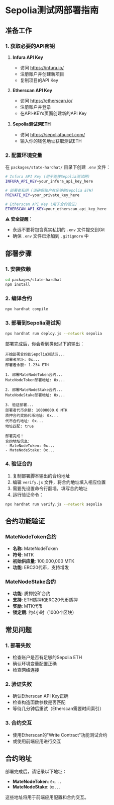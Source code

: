# Sepolia测试网部署指南

## 准备工作

### 1. 获取必要的API密钥

1. **Infura API Key**
   - 访问 https://infura.io/
   - 注册账户并创建新项目
   - 复制项目的API Key

2. **Etherscan API Key**
   - 访问 https://etherscan.io/
   - 注册账户并登录
   - 在API-KEYs页面创建新的API Key

3. **Sepolia测试网ETH**
   - 访问 https://sepoliafaucet.com/
   - 输入你的钱包地址获取测试ETH

### 2. 配置环境变量

在 `packages/state-hardhat/` 目录下创建 `.env` 文件：

```bash
# Infura API Key (用于连接Sepolia测试网)
INFURA_API_KEY=your_infura_api_key_here

# 部署者私钥 (请确保账户有足够的Sepolia ETH)
PRIVATE_KEY=your_private_key_here

# Etherscan API Key (用于合约验证)
ETHERSCAN_API_KEY=your_etherscan_api_key_here
```

**⚠️ 安全提醒：**
- 永远不要将包含真实私钥的 `.env` 文件提交到Git
- 确保 `.env` 文件已添加到 `.gitignore` 中

## 部署步骤

### 1. 安装依赖

```bash
cd packages/state-hardhat
npm install
```

### 2. 编译合约

```bash
npx hardhat compile
```

### 3. 部署到Sepolia测试网

```bash
npx hardhat run deploy.js --network sepolia
```

部署完成后，你会看到类似以下的输出：
```
开始部署合约到Sepolia测试网...
部署者地址: 0x...
部署者余额: 1.234 ETH

1. 部署MateNodeToken合约...
MateNodeToken部署地址: 0x...

2. 部署MateNodeStake合约...
MateNodeStake部署地址: 0x...

3. 验证部署...
部署者代币余额: 10000000.0 MTK
质押合约奖励代币地址: 0x...
代币合约地址: 0x...
地址匹配: true

部署完成！
合约地址信息:
- MateNodeToken: 0x...
- MateNodeStake: 0x...
```

### 4. 验证合约

1. 复制部署脚本输出的合约地址
2. 编辑 `verify.js` 文件，将合约地址填入相应位置
3. 需要先设置命令行翻墙，填写合约地址
4. 运行验证命令：

```bash
npx hardhat run verify.js --network sepolia
```

## 合约功能验证

### MateNodeToken合约
- **名称**: MateNodeToken
- **符号**: MTK
- **初始供应量**: 100,000,000 MTK
- **功能**: ERC20代币，支持增发

### MateNodeStake合约
- **功能**: 质押挖矿合约
- **支持**: ETH质押和ERC20代币质押
- **奖励**: MTK代币
- **锁定期**: 约4小时（1000个区块）

## 常见问题

### 1. 部署失败
- 检查账户是否有足够的Sepolia ETH
- 确认环境变量配置正确
- 检查网络连接

### 2. 验证失败
- 确认Etherscan API Key正确
- 检查构造函数参数是否匹配
- 等待几分钟后重试（Etherscan需要时间索引）

### 3. 合约交互
- 使用Etherscan的"Write Contract"功能测试合约
- 或使用前端应用进行交互

## 合约地址

部署完成后，请记录以下地址：
- **MateNodeToken**: `0x...`
- **MateNodeStake**: `0x...`

这些地址将用于前端应用配置和合约交互。 